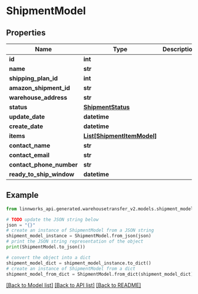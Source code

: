 # ShipmentModel


## Properties

Name | Type | Description | Notes
------------ | ------------- | ------------- | -------------
**id** | **int** |  | [optional] 
**name** | **str** |  | [optional] 
**shipping_plan_id** | **int** |  | [optional] 
**amazon_shipment_id** | **str** |  | [optional] 
**warehouse_address** | **str** |  | [optional] 
**status** | [**ShipmentStatus**](ShipmentStatus.md) |  | [optional] 
**update_date** | **datetime** |  | [optional] 
**create_date** | **datetime** |  | [optional] 
**items** | [**List[ShipmentItemModel]**](ShipmentItemModel.md) |  | [optional] 
**contact_name** | **str** |  | [optional] 
**contact_email** | **str** |  | [optional] 
**contact_phone_number** | **str** |  | [optional] 
**ready_to_ship_window** | **datetime** |  | [optional] 

## Example

```python
from linnworks_api.generated.warehousetransfer_v2.models.shipment_model import ShipmentModel

# TODO update the JSON string below
json = "{}"
# create an instance of ShipmentModel from a JSON string
shipment_model_instance = ShipmentModel.from_json(json)
# print the JSON string representation of the object
print(ShipmentModel.to_json())

# convert the object into a dict
shipment_model_dict = shipment_model_instance.to_dict()
# create an instance of ShipmentModel from a dict
shipment_model_from_dict = ShipmentModel.from_dict(shipment_model_dict)
```
[[Back to Model list]](../README.md#documentation-for-models) [[Back to API list]](../README.md#documentation-for-api-endpoints) [[Back to README]](../README.md)


